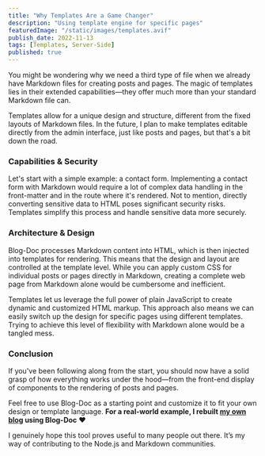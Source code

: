 ```yaml
---
title: "Why Templates Are a Game Changer"
description: "Using template engine for specific pages"
featuredImage: "/static/images/templates.avif"
publish_date: 2022-11-13
tags: [Templates, Server-Side]
published: true
---
```


You might be wondering why we need a third type of file when we already have Markdown files for creating posts and pages. The magic of templates lies in their extended capabilities—they offer much more than your standard Markdown file can.

Templates allow for a unique design and structure, different from the fixed layouts of Markdown files. In the future, I plan to make templates editable directly from the admin interface, just like posts and pages, but that's a bit down the road.

<h3>Capabilities & Security</h3>

Let's start with a simple example: a contact form. Implementing a contact form with Markdown would require a lot of complex data handling in the front-matter and in the route where it's rendered. Not to mention, directly converting sensitive data to HTML poses significant security risks. Templates simplify this process and handle sensitive data more securely.

<h3>Architecture & Design</h3>

Blog-Doc processes Markdown content into HTML, which is then injected into templates for rendering. This means that the design and layout are controlled at the template level. While you can apply custom CSS for individual posts or pages directly in Markdown, creating a complete web page from Markdown alone would be cumbersome and inefficient.

Templates let us leverage the full power of plain JavaScript to create dynamic and customized HTML markup. This approach also means we can easily switch up the design for specific pages using different templates. Trying to achieve this level of flexibility with Markdown alone would be a tangled mess.

<h3>Conclusion</h3>

If you've been following along from the start, you should now have a solid grasp of how everything works under the hood—from the front-end display of components to the rendering of posts and pages. 

Feel free to use Blog-Doc as a starting point and customize it to fit your own design or template language. **For a real-world example, I rebuilt [my own blog](https://lebcit.github.io/) using Blog-Doc** ❤️

I genuinely hope this tool proves useful to many people out there. It’s my way of contributing to the Node.js and Markdown communities.